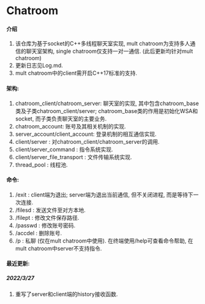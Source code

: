 # Chatroom

#### 介绍
1. 该仓库为基于socket的C++多线程聊天室实现, mult chatroom为支持多人通信的聊天室架构, single chatroom仅支持一对一通信. (此后更新均针对mult chatroom)
2. 更新日志见Log.md.
3. mult chatroom中的client需开启C++17标准的支持.

#### 架构:
1. chatroom_client/chatroom_server: 聊天室的实现, 其中包含chatroom_base类及子类chatroom_client/server; chatroom_base类的作用是初始化WSA和socket, 而子类负责聊天室的主要业务.
2. chatroom_account: 账号及其相关机制的实现.
3. server_account/client_account: 登录机制的相互通信实现. 
4. client/server : 对chatroom_client/chatroom_server的调用.
5. client/server_command : 指令系统实现.
6. client/server_file_transport : 文件传输系统实现.
7. thread_pool : 线程池.

#### 命令:
1. /exit : client端为退出; server端为退出当前通信, 但不关闭进程, 而是等待下一次连接.
2. /filesd : 发送文件至对方本地.
3. /filept : 修改文件保存路径.
4. /passwd : 修改账号密码.
5. /accdel : 删除账号.
6. /p : 私聊 (仅在mult chatroom中使用).
在终端使用/help可查看命令帮助, 在mult chatroom中server不支持指令.

#### 最近更新:
##### 2022/3/27
1. 重写了server和client端的history接收函数.


